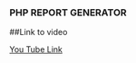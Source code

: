 ### PHP REPORT GENERATOR

##Link to video 

<a href="https://www.youtube.com/watch?v=lUNwKeRygyI">You Tube Link</a>
